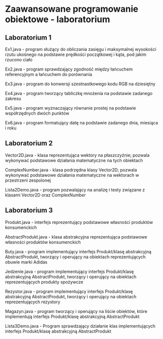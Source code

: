 # Zaawansowane programowanie obiektowe - laboratorium
## Laboratorium 1
  Ex1.java - program służący do obliczania zasięgu i maksymalnej wysokości rzutu ukośnego na podstawie prędkości początkowej i kąta, pod jakim rzucono ciało

  Ex2.java - program sprawdzający zgodność między łańcuchem referencyjnym a łańcuchem do porównania

  Ex3.java - program do konwersji szestnastkowego kodu RGB na dziesiętny

  Ex4.java - program tworzący tabliczkę mnożenia na podstawie zadanego zakresu

  Ex5.java - program wyznaczający równanie prostej na podstawie współrzędnych dwóch punktów

  Ex6.java - program formatujący datę na podstawie zadanego dnia, miesiąca i roku
## Laboratorium 2
  Vector2D.java - klasa reprezentująca wektory na płaszczyźnie; pozwala wykonywać podstawowe działania matematyczne na tych obiektach

  ComplexNumber.java - klasa podrzędna klasy Vector2D; pozwala wykonywać podstawowe działania matematyczne na wektorach w przestrzeni zespolonej

  Lista2Demo.java - program pozwalający na analizę i testy związane z klasami Vector2D oraz ComplexNumber
## Laboratorium 3
  Produkt.java - interfejs reprezentujący podstawowe własności produktów konsumenckich

  AbstractProdukt.java - klasa abstrakcyjna reprezentująca podstawowe własności produktów konsumenckich

  Buty.java - program implementujący interfejs Produkt/klasę abstrakcyjną AbstractProdukt, tworzący i operujący na obiektach reprezentujących obuwie marki Adidas

  Jedzenie.java - program implementujący interfejs Produkt/klasę abstrakcyjną AbstractProdukt, tworzący i operujący na obiektach reprezentujących produkty spożywcze

  Rezystor.java - program implementujący interfejs Produkt/klasę abstrakcyjną AbstractProdukt, tworzący i operujący na obiektach reprezentujących rezystory

  Magazyn.java - program tworzący i operujący na liście obiektów, które implementują interfejs Produkt/klasę abstrakcyjną AbstractProdukt

  Lista3Demo.java - Program sprawdzający działanie klas implementujących interfejs Produkt/klasę abstrakcyjną AbstractProdukt
